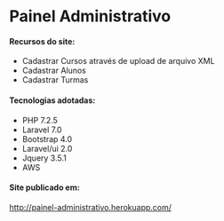 <h1> Painel Administrativo </h1>

<h4>Recursos do site:</h4>
<ul>
    <li>Cadastrar Cursos através de upload de arquivo XML</li>
    <li>Cadastrar Alunos</li>
    <li>Cadastrar Turmas</li>
</ul>

<h4>Tecnologias adotadas:</h4>

<ul>
    <li>PHP 7.2.5</li>
    <li>Laravel 7.0</li>
    <li>Bootstrap 4.0</li>
    <li>Laravel/ui 2.0</li>
    <li>Jquery 3.5.1</li>
    <li>AWS</li>
</ul>

<h4>Site publicado em:</h4>
<a href="painel-administrativo.herokuapp.com"> http://painel-administrativo.herokuapp.com/ </a>



